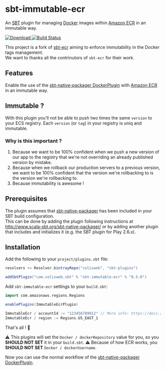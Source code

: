 # sbt-immutable-ecr

An [SBT](http://www.scala-sbt.org/) plugin for managing [Docker](http://docker.io) images within [Amazon ECR](https://aws.amazon.com/ecr/) in an immutable way.

[ ![Download](https://api.bintray.com/packages/colisweb/sbt-plugins/sbt-immutable-ecr/images/download.svg) ](https://bintray.com/colisweb/sbt-plugins/sbt-immutable-ecr/_latestVersion)
[![Build Status](https://travis-ci.org/Colisweb/sbt-immutable-ecr.svg?branch=master)](https://travis-ci.org/Colisweb/sbt-immutable-ecr)

This project is a fork of [sbt-ecr](https://github.com/sbilinski/sbt-ecr) aiming to enforce immutability in the Docker tags management.   
We want to thanks all the contrinutors of `sbt-ecr` for their work.

## Features

Enable the use of the [sbt-native-packager DockerPlugin](https://www.scala-sbt.org/sbt-native-packager/formats/docker.html) with [Amazon ECR](https://aws.amazon.com/ecr/) in an immutable way.

## Immutable ?

With this plugin you'll not be able to push two times the same `version` to your ECS registry.
Each `version` (or `tag`) in your registry is uniq and immutable.

### Why is this important ?

1. Because we want to be 100% confident when we push a new version of our app to the registry that we're not overriding an already published version by mistake.
2. Because when we rollback our production servers to a previous version, we want to be 100% confident that the version we're rollbacking to is the version we're rollbacking to.
3. Because immutability is awesome !

## Prerequisites

The plugin assumes that [sbt-native-packager](https://github.com/sbt/sbt-native-packager) has been included in your SBT build configuration.    
This can be done by adding the plugin following instructions at http://www.scala-sbt.org/sbt-native-packager/ or by adding
another plugin that includes and initializes it (e.g. the SBT plugin for Play 2.6.x).

## Installation

Add the following to your `project/plugins.sbt` file:

```scala
resolvers += Resolver.bintrayRepo("colisweb", "sbt-plugins")

addSbtPlugin("com.colisweb.sbt" % "sbt-immutable-ecr" % "0.5.0")
```

Add `sbt-immutable-ecr` settings to your `build.sbt`:   

```scala
import com.amazonaws.regions.Regions

enablePlugins(ImmutableEcrPlugin)

ImmutableEcr / accountId := "123456789912" // More info: https://docs.aws.amazon.com/IAM/latest/UserGuide/console_account-alias.html
ImmutableEcr / region := Regions.US_EAST_1
```

That's all ! :tada:

:warning: This plugins will set the `Docker / dockerRepository` value for you, so you **SHOULD NOT SET** it in your `build.sbt`.
:warning: Because of how ECR works, you **SHOULD NOT SET** `Docker / dockerUsername`.

Now you can use the normal workflow of the [sbt-native-packager DockerPlugin](https://www.scala-sbt.org/sbt-native-packager/formats/docker.html).
